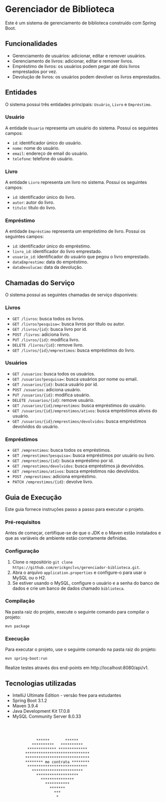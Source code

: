 # Gerenciador de Biblioteca

Este é um sistema de gerenciamento de biblioteca construído com Spring Boot.

## Funcionalidades

- Gerenciamento de usuários: adicionar, editar e remover usuários.
- Gerenciamento de livros: adicionar, editar e remover livros.
- Empréstimo de livros: os usuários podem pegar até dois livros emprestados por vez.
- Devolução de livros: os usuários podem devolver os livros emprestados.

## Entidades

O sistema possui três entidades principais: `Usuário`, `Livro` e `Empréstimo`.

### Usuário

A entidade `Usuario` representa um usuário do sistema. Possui os seguintes campos:
- `id`: identificador único do usuário.
- `nome`: nome do usuário.
- `email`: endereço de email do usuário.
- `telefone`: telefone do usuário.

### Livro

A entidade `Livro` representa um livro no sistema. Possui os seguintes campos:
- `id`: identificador único do livro.
- `autor`: autor do livro.
- `titulo`: título do livro.

### Empréstimo

A entidade `Empréstimo` representa um empréstimo de livro. Possui os seguintes campos:
- `id`: identificador único do empréstimo.
- `livro_id`: identificador do livro emprestado.
- `usuario_id`: identificador do usuário que pegou o livro emprestado.
- `dataEmprestimo`: data do empréstimo.
- `dataDevolucao`: data da devolução.

## Chamadas do Serviço

O sistema possui as seguintes chamadas de serviço disponíveis:

### Livros
- `GET /livros`: busca todos os livros.
- `GET /livros?pesquisa=`: busca livros por título ou autor.
- `GET /livros/{id}`: busca livro por id.
- `POST /livros`: adiciona livro.
- `PUT /livros/{id}`: modifica livro.
- `DELETE /livros/{id}`: remove livro.
- `GET /livros/{id}/emprestimos`: busca empréstimos do livro.

### Usuários
- `GET /usuarios`: busca todos os usuários.
- `GET /usuarios?pesquisa=`: busca usuários por nome ou email.
- `GET /usuarios/{id}`: busca usuário por id.
- `POST /usuarios`: adiciona usuário.
- `PUT /usuarios/{id}`: modifica usuário.
- `DELETE /usuarios/{id}`: remove usuário.
- `GET /usuarios/{id}/emprestimos`: busca empréstimos do usuário.
- `GET /usuarios/{id}/emprestimos/ativos`: busca empréstimos ativos do usuário.
- `GET /usuarios/{id}/emprestimos/devolvidos`: busca empréstimos devolvidos do usuário.

### Empréstimos
- `GET /emprestimos`: busca todos os empréstimos.
- `GET /emprestimos?pesquisa=`: busca empréstimos por usuário ou livro.
- `GET /emprestimos/{id}`: busca empréstimo por id.
- `GET /emprestimos/devolvidos`: busca empréstimos já devolvidos.
- `GET /emprestimos/ativos`: busca empréstimos não devolvidos.
- `POST /emprestimos`: adiciona empréstimo.
- `PATCH /emprestimos/{id}`: devolve livro.

## Guia de Execução

Este guia fornece instruções passo a passo para executar o projeto.

### Pré-requisitos

Antes de começar, certifique-se de que o JDK e o Maven estão instalados e que as variáveis de ambiente estão corretamente definidas.

### Configuração

1. Clone o repositório `git clone https://github.com/erickgnclvs/gerenciador-biblioteca.git`.
2. Abra o arquivo `application.properties` e configure-o para usar o MySQL ou o H2.
3. Se estiver usando o MySQL, configure o usuário e a senha do banco de dados e crie um banco de dados chamado `biblioteca`.

### Compilação

Na pasta raiz do projeto, execute o seguinte comando para compilar o projeto:

```
mvn package
```

### Execução

Para executar o projeto, use o seguinte comando na pasta raiz do projeto:

```
mvn spring-boot:run
```

Realize testes através dos end-points em http://localhost:8080/api/v1.

## Tecnologias utilizadas

- IntelliJ Ultimate Edition - versão free para estudantes
- Spring Boot 3.1.2
- Maven 3.9.4
- Java Development Kit 17.0.8
- MySQL Community Server 8.0.33

<br><br>

````
              ******       ******
            **********   **********
          ************* *************
         *****************************
         *****************************
         ******** me contrata ********
          ***************************
            ***********************
              *******************
                ***************
                  ***********
                    *******
                      ***
                       *
